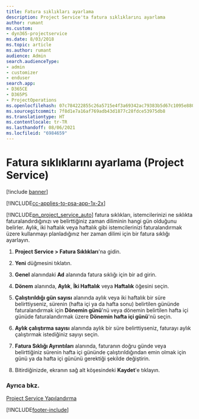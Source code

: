 ```yaml
---
title: Fatura sıklıkları ayarlama
description: Project Service'ta fatura sıklıklarını ayarlama
author: rumant
ms.custom:
- dyn365-projectservice
ms.date: 8/03/2018
ms.topic: article
ms.author: rumant
audience: Admin
search.audienceType:
- admin
- customizer
- enduser
search.app:
- D365CE
- D365PS
- ProjectOperations
ms.openlocfilehash: 07c784222855c26a5715e4f3a69342ac79383b5d67c1095e880a4eb6102e6375
ms.sourcegitcommit: 7f8d1e7a16af769adb43d1877c28fdce53975db8
ms.translationtype: HT
ms.contentlocale: tr-TR
ms.lasthandoff: 08/06/2021
ms.locfileid: "6984659"
---
```

# <a name="set-up-invoice-frequencies-project-service"></a>Fatura sıklıklarını ayarlama (Project Service)

[!include [banner](../includes/psa-now-project-operations.md)]

[!INCLUDE[cc-applies-to-psa-app-1x-2x](../includes/cc-applies-to-psa-app-1x-2x.md)]

[!INCLUDE[pn_project_service_auto](../includes/pn-project-service-auto.md)] fatura sıklıkları, istemcilerinizi ne sıklıkta faturalandırdığınızı ve belirttiğiniz zaman diliminin hangi gün olduğunu belirler. Aylık, iki haftalık veya haftalık gibi istemcilerinizi faturalandırmak üzere kullanmayı planladığınız her zaman dilimi için bir fatura sıklığı ayarlayın.  
  
1.  **Project Service > Fatura Sıklıkları**'na gidin.  
  
2.  **Yeni** düğmesini tıklatın.  
  
3.  **Genel** alanındaki **Ad** alanında fatura sıklığı için bir ad girin.  
  
4.  **Dönem** alanında, **Aylık**, **İki Haftalık** veya **Haftalık** öğesini seçin.  
  
5.  **Çalıştırıldığı gün sayısı** alanında aylık veya iki haftalık bir süre belirttiyseniz, sürenin (hafta içi ya da hafta sonu) belirtilen gününde faturalandırmak için **Dönemin günü**'nü veya dönemin belirtilen hafta içi günüde faturalandırmak üzere **Dönemin hafta içi günü**'nü seçin.  
  
6.  **Aylık çalıştırma sayısı** alanında aylık bir süre belirttiyseniz, faturayı aylık çalıştırmak istediğiniz sayıyı seçin.  
  
7.  **Fatura Sıklığı Ayrıntıları** alanında, faturanın doğru günde veya belirttiğiniz sürenin hafta içi gününde çalıştırıldığından emin olmak için günü ya da hafta içi gününü gerektiği şekilde değiştirin.  
  
8.  Bitirdiğinizde, ekranın sağ alt köşesindeki **Kaydet**'e tıklayın.  
  
### <a name="see-also"></a>Ayrıca bkz.  
 [Project Service Yapılandırma](../psa/configure.md)


[!INCLUDE[footer-include](../includes/footer-banner.md)]